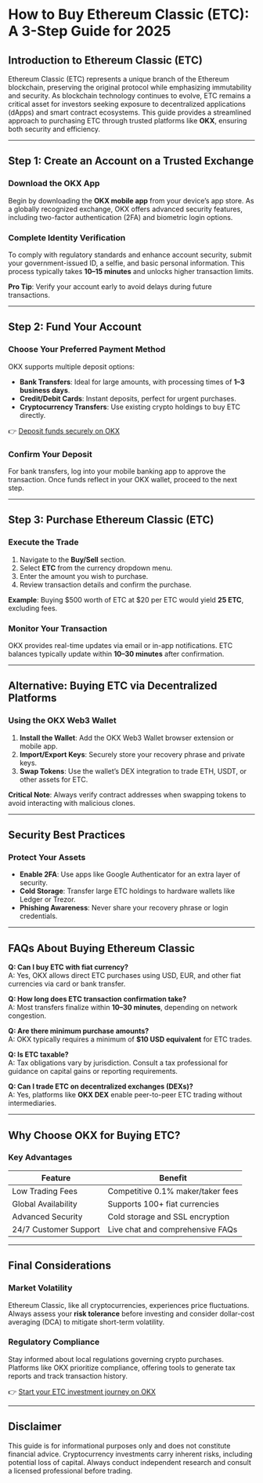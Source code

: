 # How to Buy Ethereum Classic (ETC): A 3-Step Guide for 2025

## Introduction to Ethereum Classic (ETC)  
Ethereum Classic (ETC) represents a unique branch of the Ethereum blockchain, preserving the original protocol while emphasizing immutability and security. As blockchain technology continues to evolve, ETC remains a critical asset for investors seeking exposure to decentralized applications (dApps) and smart contract ecosystems. This guide provides a streamlined approach to purchasing ETC through trusted platforms like **OKX**, ensuring both security and efficiency.

---

## Step 1: Create an Account on a Trusted Exchange  

### Download the OKX App  
Begin by downloading the **OKX mobile app** from your device’s app store. As a globally recognized exchange, OKX offers advanced security features, including two-factor authentication (2FA) and biometric login options.  

### Complete Identity Verification  
To comply with regulatory standards and enhance account security, submit your government-issued ID, a selfie, and basic personal information. This process typically takes **10–15 minutes** and unlocks higher transaction limits.  

**Pro Tip**: Verify your account early to avoid delays during future transactions.  

---

## Step 2: Fund Your Account  

### Choose Your Preferred Payment Method  
OKX supports multiple deposit options:  
- **Bank Transfers**: Ideal for large amounts, with processing times of **1–3 business days**.  
- **Credit/Debit Cards**: Instant deposits, perfect for urgent purchases.  
- **Cryptocurrency Transfers**: Use existing crypto holdings to buy ETC directly.  

👉 [Deposit funds securely on OKX](https://bit.ly/okx-bonus)  

### Confirm Your Deposit  
For bank transfers, log into your mobile banking app to approve the transaction. Once funds reflect in your OKX wallet, proceed to the next step.  

---

## Step 3: Purchase Ethereum Classic (ETC)  

### Execute the Trade  
1. Navigate to the **Buy/Sell** section.  
2. Select **ETC** from the currency dropdown menu.  
3. Enter the amount you wish to purchase.  
4. Review transaction details and confirm the purchase.  

**Example**: Buying $500 worth of ETC at $20 per ETC would yield **25 ETC**, excluding fees.  

### Monitor Your Transaction  
OKX provides real-time updates via email or in-app notifications. ETC balances typically update within **10–30 minutes** after confirmation.  

---

## Alternative: Buying ETC via Decentralized Platforms  

### Using the OKX Web3 Wallet  
1. **Install the Wallet**: Add the OKX Web3 Wallet browser extension or mobile app.  
2. **Import/Export Keys**: Securely store your recovery phrase and private keys.  
3. **Swap Tokens**: Use the wallet’s DEX integration to trade ETH, USDT, or other assets for ETC.  

**Critical Note**: Always verify contract addresses when swapping tokens to avoid interacting with malicious clones.  

---

## Security Best Practices  

### Protect Your Assets  
- **Enable 2FA**: Use apps like Google Authenticator for an extra layer of security.  
- **Cold Storage**: Transfer large ETC holdings to hardware wallets like Ledger or Trezor.  
- **Phishing Awareness**: Never share your recovery phrase or login credentials.  

---

## FAQs About Buying Ethereum Classic  

**Q: Can I buy ETC with fiat currency?**  
A: Yes, OKX allows direct ETC purchases using USD, EUR, and other fiat currencies via card or bank transfer.  

**Q: How long does ETC transaction confirmation take?**  
A: Most transfers finalize within **10–30 minutes**, depending on network congestion.  

**Q: Are there minimum purchase amounts?**  
A: OKX typically requires a minimum of **$10 USD equivalent** for ETC trades.  

**Q: Is ETC taxable?**  
A: Tax obligations vary by jurisdiction. Consult a tax professional for guidance on capital gains or reporting requirements.  

**Q: Can I trade ETC on decentralized exchanges (DEXs)?**  
A: Yes, platforms like **OKX DEX** enable peer-to-peer ETC trading without intermediaries.  

---

## Why Choose OKX for Buying ETC?  

### Key Advantages  
| Feature                | Benefit                          |  
|------------------------|----------------------------------|  
| Low Trading Fees       | Competitive 0.1% maker/taker fees|  
| Global Availability    | Supports 100+ fiat currencies    |  
| Advanced Security      | Cold storage and SSL encryption  |  
| 24/7 Customer Support  | Live chat and comprehensive FAQs |  

---

## Final Considerations  

### Market Volatility  
Ethereum Classic, like all cryptocurrencies, experiences price fluctuations. Always assess your **risk tolerance** before investing and consider dollar-cost averaging (DCA) to mitigate short-term volatility.  

### Regulatory Compliance  
Stay informed about local regulations governing crypto purchases. Platforms like OKX prioritize compliance, offering tools to generate tax reports and track transaction history.  

👉 [Start your ETC investment journey on OKX](https://bit.ly/okx-bonus)  

---

## Disclaimer  
This guide is for informational purposes only and does not constitute financial advice. Cryptocurrency investments carry inherent risks, including potential loss of capital. Always conduct independent research and consult a licensed professional before trading.